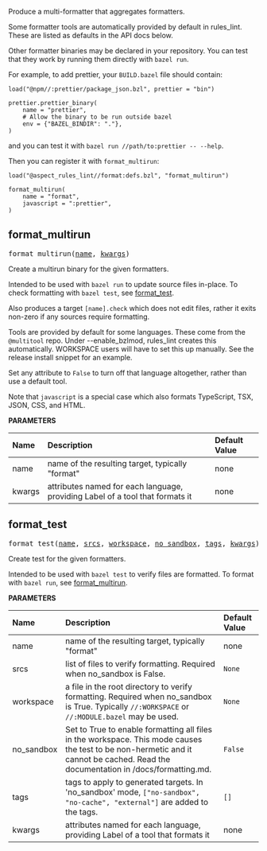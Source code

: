 <!-- Generated with Stardoc: http://skydoc.bazel.build -->

Produce a multi-formatter that aggregates formatters.

Some formatter tools are automatically provided by default in rules_lint.
These are listed as defaults in the API docs below.

Other formatter binaries may be declared in your repository.
You can test that they work by running them directly with `bazel run`.

For example, to add prettier, your `BUILD.bazel` file should contain:

```
load("@npm//:prettier/package_json.bzl", prettier = "bin")

prettier.prettier_binary(
    name = "prettier",
    # Allow the binary to be run outside bazel
    env = {"BAZEL_BINDIR": "."},
)
```

and you can test it with `bazel run //path/to:prettier -- --help`.

Then you can register it with `format_multirun`:

```
load("@aspect_rules_lint//format:defs.bzl", "format_multirun")

format_multirun(
    name = "format",
    javascript = ":prettier",
)
```


<a id="format_multirun"></a>

## format_multirun

<pre>
format_multirun(<a href="#format_multirun-name">name</a>, <a href="#format_multirun-kwargs">kwargs</a>)
</pre>

Create a multirun binary for the given formatters.

Intended to be used with `bazel run` to update source files in-place.
To check formatting with `bazel test`, see [format_test](#format_test).

Also produces a target `[name].check` which does not edit files, rather it exits non-zero
if any sources require formatting.

Tools are provided by default for some languages.
These come from the `@multitool` repo.
Under --enable_bzlmod, rules_lint creates this automatically.
WORKSPACE users will have to set this up manually. See the release install snippet for an example.

Set any attribute to `False` to turn off that language altogether, rather than use a default tool.

Note that `javascript` is a special case which also formats TypeScript, TSX, JSON, CSS, and HTML.


**PARAMETERS**


| Name  | Description | Default Value |
| :------------- | :------------- | :------------- |
| <a id="format_multirun-name"></a>name |  name of the resulting target, typically "format"   |  none |
| <a id="format_multirun-kwargs"></a>kwargs |  attributes named for each language, providing Label of a tool that formats it   |  none |


<a id="format_test"></a>

## format_test

<pre>
format_test(<a href="#format_test-name">name</a>, <a href="#format_test-srcs">srcs</a>, <a href="#format_test-workspace">workspace</a>, <a href="#format_test-no_sandbox">no_sandbox</a>, <a href="#format_test-tags">tags</a>, <a href="#format_test-kwargs">kwargs</a>)
</pre>

Create test for the given formatters.

Intended to be used with `bazel test` to verify files are formatted.
To format with `bazel run`, see [format_multirun](#format_multirun).


**PARAMETERS**


| Name  | Description | Default Value |
| :------------- | :------------- | :------------- |
| <a id="format_test-name"></a>name |  name of the resulting target, typically "format"   |  none |
| <a id="format_test-srcs"></a>srcs |  list of files to verify formatting. Required when no_sandbox is False.   |  <code>None</code> |
| <a id="format_test-workspace"></a>workspace |  a file in the root directory to verify formatting. Required when no_sandbox is True. Typically <code>//:WORKSPACE</code> or <code>//:MODULE.bazel</code> may be used.   |  <code>None</code> |
| <a id="format_test-no_sandbox"></a>no_sandbox |  Set to True to enable formatting all files in the workspace. This mode causes the test to be non-hermetic and it cannot be cached. Read the documentation in /docs/formatting.md.   |  <code>False</code> |
| <a id="format_test-tags"></a>tags |  tags to apply to generated targets. In 'no_sandbox' mode, <code>["no-sandbox", "no-cache", "external"]</code> are added to the tags.   |  <code>[]</code> |
| <a id="format_test-kwargs"></a>kwargs |  attributes named for each language, providing Label of a tool that formats it   |  none |


